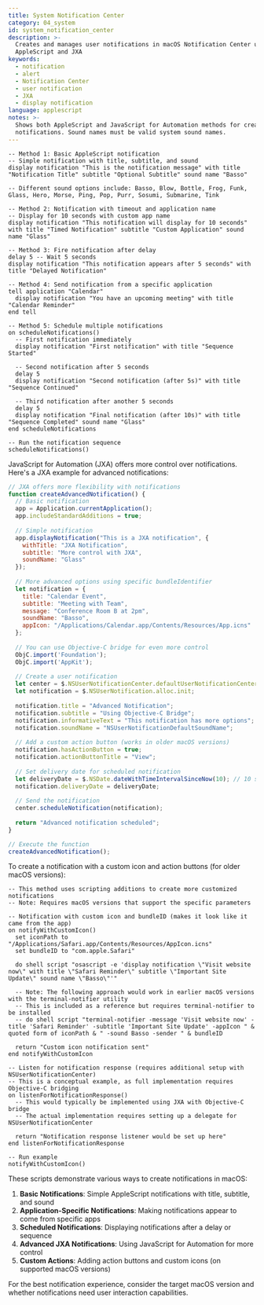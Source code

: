 ```yaml
---
title: System Notification Center
category: 04_system
id: system_notification_center
description: >-
  Creates and manages user notifications in macOS Notification Center using
  AppleScript and JXA
keywords:
  - notification
  - alert
  - Notification Center
  - user notification
  - JXA
  - display notification
language: applescript
notes: >-
  Shows both AppleScript and JavaScript for Automation methods for creating
  notifications. Sound names must be valid system sound names.
---
```


```applescript
-- Method 1: Basic AppleScript notification
-- Simple notification with title, subtitle, and sound
display notification "This is the notification message" with title "Notification Title" subtitle "Optional Subtitle" sound name "Basso"

-- Different sound options include: Basso, Blow, Bottle, Frog, Funk, Glass, Hero, Morse, Ping, Pop, Purr, Sosumi, Submarine, Tink

-- Method 2: Notification with timeout and application name
-- Display for 10 seconds with custom app name
display notification "This notification will display for 10 seconds" with title "Timed Notification" subtitle "Custom Application" sound name "Glass"

-- Method 3: Fire notification after delay
delay 5 -- Wait 5 seconds
display notification "This notification appears after 5 seconds" with title "Delayed Notification"

-- Method 4: Send notification from a specific application
tell application "Calendar"
  display notification "You have an upcoming meeting" with title "Calendar Reminder"
end tell

-- Method 5: Schedule multiple notifications
on scheduleNotifications()
  -- First notification immediately
  display notification "First notification" with title "Sequence Started"
  
  -- Second notification after 5 seconds
  delay 5
  display notification "Second notification (after 5s)" with title "Sequence Continued"
  
  -- Third notification after another 5 seconds
  delay 5
  display notification "Final notification (after 10s)" with title "Sequence Completed" sound name "Glass"
end scheduleNotifications

-- Run the notification sequence
scheduleNotifications()
```

JavaScript for Automation (JXA) offers more control over notifications. Here's a JXA example for advanced notifications:

```javascript
// JXA offers more flexibility with notifications
function createAdvancedNotification() {
  // Basic notification
  app = Application.currentApplication();
  app.includeStandardAdditions = true;
  
  // Simple notification
  app.displayNotification("This is a JXA notification", {
    withTitle: "JXA Notification",
    subtitle: "More control with JXA",
    soundName: "Glass"
  });
  
  // More advanced options using specific bundleIdentifier
  let notification = {
    title: "Calendar Event",
    subtitle: "Meeting with Team",
    message: "Conference Room B at 2pm",
    soundName: "Basso",
    appIcon: "/Applications/Calendar.app/Contents/Resources/App.icns"
  };
  
  // You can use Objective-C bridge for even more control
  ObjC.import('Foundation');
  ObjC.import('AppKit');
  
  // Create a user notification
  let center = $.NSUserNotificationCenter.defaultUserNotificationCenter;
  let notification = $.NSUserNotification.alloc.init;
  
  notification.title = "Advanced Notification";
  notification.subtitle = "Using Objective-C Bridge";
  notification.informativeText = "This notification has more options";
  notification.soundName = "NSUserNotificationDefaultSoundName";
  
  // Add a custom action button (works in older macOS versions)
  notification.hasActionButton = true;
  notification.actionButtonTitle = "View";
  
  // Set delivery date for scheduled notification
  let deliveryDate = $.NSDate.dateWithTimeIntervalSinceNow(10); // 10 seconds from now
  notification.deliveryDate = deliveryDate;
  
  // Send the notification
  center.scheduleNotification(notification);
  
  return "Advanced notification scheduled";
}

// Execute the function
createAdvancedNotification();
```

To create a notification with a custom icon and action buttons (for older macOS versions):

```applescript
-- This method uses scripting additions to create more customized notifications
-- Note: Requires macOS versions that support the specific parameters

-- Notification with custom icon and bundleID (makes it look like it came from the app)
on notifyWithCustomIcon()
  set iconPath to "/Applications/Safari.app/Contents/Resources/AppIcon.icns"
  set bundleID to "com.apple.Safari"
  
  do shell script "osascript -e 'display notification \"Visit website now\" with title \"Safari Reminder\" subtitle \"Important Site Update\" sound name \"Basso\"'"
  
  -- Note: The following approach would work in earlier macOS versions with the terminal-notifier utility
  -- This is included as a reference but requires terminal-notifier to be installed
  -- do shell script "terminal-notifier -message 'Visit website now' -title 'Safari Reminder' -subtitle 'Important Site Update' -appIcon " & quoted form of iconPath & " -sound Basso -sender " & bundleID
  
  return "Custom icon notification sent"
end notifyWithCustomIcon

-- Listen for notification response (requires additional setup with NSUserNotificationCenter)
-- This is a conceptual example, as full implementation requires Objective-C bridging
on listenForNotificationResponse()
  -- This would typically be implemented using JXA with Objective-C bridge
  -- The actual implementation requires setting up a delegate for NSUserNotificationCenter
  
  return "Notification response listener would be set up here"
end listenForNotificationResponse

-- Run example
notifyWithCustomIcon()
```

These scripts demonstrate various ways to create notifications in macOS:

1. **Basic Notifications**: Simple AppleScript notifications with title, subtitle, and sound
2. **Application-Specific Notifications**: Making notifications appear to come from specific apps
3. **Scheduled Notifications**: Displaying notifications after a delay or sequence
4. **Advanced JXA Notifications**: Using JavaScript for Automation for more control
5. **Custom Actions**: Adding action buttons and custom icons (on supported macOS versions)

For the best notification experience, consider the target macOS version and whether notifications need user interaction capabilities.
